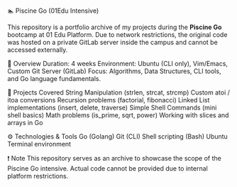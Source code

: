 🏊 Piscine Go (01Edu Intensive)

This repository is a portfolio archive of my projects during the **Piscine Go** bootcamp at 01 Edu Platform. Due to network restrictions, the original code was hosted on a private GitLab server inside the campus and cannot be accessed externally.

 📝 Overview
Duration: 4 weeks
Environment: Ubuntu (CLI only), Vim/Emacs, Custom Git Server (GitLab)
Focus: Algorithms, Data Structures, CLI tools, and Go language fundamentals.

 🔧 Projects Covered
String Manipulation (strlen, strcat, strcmp)
Custom atoi / itoa conversions
 Recursion problems (factorial, fibonacci)
 Linked List implementations (insert, delete, traverse)
 Simple Shell Commands (mini shell basics)
Math problems (is_prime, sqrt, power)
Working with slices and arrays in Go

 ⚙️ Technologies & Tools
Go (Golang)
Git (CLI)
Shell scripting (Bash)
 Ubuntu Terminal environment

❗ Note
This repository serves as an archive to showcase the scope of the Piscine Go intensive. Actual code cannot be provided due to internal platform restrictions.

